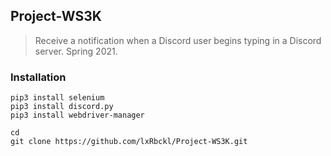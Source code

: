 ## Project-WS3K
> Receive a notification when a Discord user begins typing in a Discord server. Spring 2021.

### Installation
```
pip3 install selenium
pip3 install discord.py
pip3 install webdriver-manager

cd
git clone https://github.com/lxRbckl/Project-WS3K.git
```
